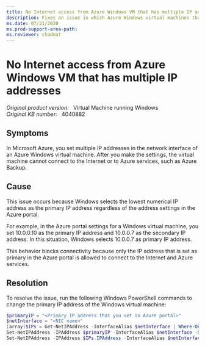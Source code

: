 ```yaml
---
title: No Internet access from Azure Windows VM that has multiple IP addresses
description: Fixes an issue in which Azure Windows virtual machines that have multiple IP addresses cannot connect to the Internet or Azure services.
ms.date: 07/21/2020
ms.prod-support-area-path: 
ms.reviewer: chadmat
---
```

# No Internet access from Azure Windows VM that has multiple IP addresses

_Original product version:_ &nbsp; Virtual Machine running Windows  
_Original KB number:_ &nbsp; 4040882

## Symptoms

In Microsoft Azure, you set multiple IP addresses in the network interface of an Azure Windows virtual machine. After you make the settings, the virtual machine cannot connect to the Internet or to Azure services, such as Azure Backup.

## Cause

This issue occurs because Windows selects the lowest numerical IP address as the primary IP address regardless of the address settings in the Azure portal.

For example, in the Azure portal settings for a Windows virtual machine, you set 10.0.0.10 as the primary IP address and 10.0.0.7 as the secondary IP address. In this situation, Windows selects 10.0.0.7 as primary IP address.

This behavior blocks connectivity because only the IP address that is set as primary in the Azure portal is allowed to connect to the Internet and Azure services.

## Resolution

To resolve the issue, run the following Windows PowerShell commands to change the primary IP address of the Windows virtual machine:

```powershell
$primaryIP = "<Primary IP address that you set in Azure portal>"
$netInterface = "<NIC name>"
[array]$IPs = Get-NetIPAddress -InterfaceAlias $netInterface | Where-Object {$_.AddressFamily -eq "IPv4" -and $_.IPAddress -ne $primaryIP}
Set-NetIPAddress -IPAddress $primaryIP -InterfaceAlias $netInterface -SkipAsSource $false
Set-NetIPAddress -IPAddress $IPs.IPAddress -InterfaceAlias $netInterface -SkipAsSource $true
```

